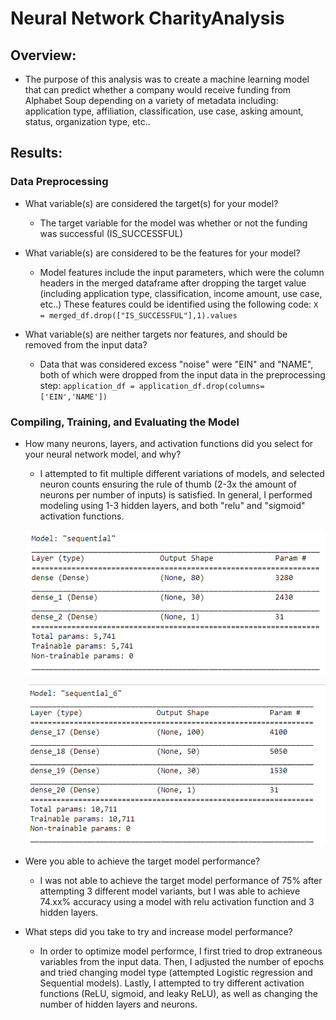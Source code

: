 # Neural Network CharityAnalysis

## Overview: 
- The purpose of this analysis was to create a machine learning model that can predict whether a company would receive funding from Alphabet Soup depending on a variety of metadata including: application type, affiliation, classification, use case, asking amount, status, organization type, etc..

## Results:
### Data Preprocessing
- What variable(s) are considered the target(s) for your model?
  - The target variable for the model was whether or not the funding was successful (IS_SUCCESSFUL)

- What variable(s) are considered to be the features for your model?
  - Model features include the input parameters, which were the column headers in the merged dataframe after dropping the target value (including application type, classification, income amount, use case, etc..) These features could be identified using the following code: `X = merged_df.drop(["IS_SUCCESSFUL"],1).values`

- What variable(s) are neither targets nor features, and should be removed from the input data?
  - Data that was considered excess "noise" were "EIN" and "NAME", both of which were dropped from the input data in the preprocessing step: `application_df = application_df.drop(columns=['EIN','NAME'])`

### Compiling, Training, and Evaluating the Model
- How many neurons, layers, and activation functions did you select for your neural network model, and why?
  - I attempted to fit multiple different variations of models, and selected neuron counts ensuring the  rule of thumb (2-3x the amount of neurons per number of inputs) is satisfied. In general, I performed modeling using 1-3 hidden layers, and both "relu" and "sigmoid" activation functions.
  
  ![ScreenShots](/Resources/sequential_model.PNG)
  
  ![ScreenShots](/Resources/sequential_model2.PNG)
  
- Were you able to achieve the target model performance?
  - I was not able to achieve the target model performance of 75% after attempting 3 different model variants, but I was able to achieve 74.xx% accuracy using a model with relu activation function and 3 hidden layers.
  
- What steps did you take to try and increase model performance?
  - In order to optimize model performce, I first tried to drop extraneous variables from the input data. Then, I adjusted the number of epochs and tried changing model type (attempted Logistic regression and Sequential models). Lastly, I attempted to try different activation functions (ReLU, sigmoid, and leaky ReLU), as well as changing the number of hidden layers and neurons. 
